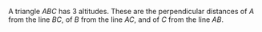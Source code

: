A triangle $ABC$ has 3 altitudes. These are the perpendicular distances
of $A$ from the line $BC$, of $B$ from the line $AC$, and of $C$ from
the line $AB$.
